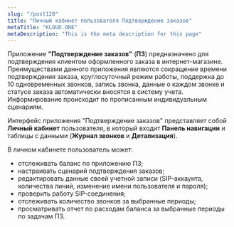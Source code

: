 ```yaml
---
slug: "/post128"
title: "Личный кабинет пользователя Подтверждение заказов"
metaTitle: "KLOUD.ONE"
metaDescription: "This is the meta description for this page"
---
```


Приложение **"Подтверждение заказов"** (**ПЗ**) предназначено для подтверждения клиентом оформленного заказа в интернет-магазине. Преимуществами данного приложения являются сокращение времени подтверждения заказа, круглосуточный режим работы, поддержка до 10 одновременных звонков, запись звонка, данные о каждом звонке и статусе заказа автоматически вносятся в систему учета. Информирование происходит по прописанным индивидуальным сценариям.

Интерфейс приложения "Подтверждение заказов" представляет собой **Личный кабинет** пользователя, в который входит **Панель навигации** и таблицы с данными (**Журнал звонков** и **Детализация**).

В личном кабинете пользователь может:  

- отслеживать баланс по приложению ПЗ;  
- настраивать сценарий подтверждения заказов;  
- редактировать данные своей учетной записи (SIP-аккаунта, количества линий, изменение имени пользователя и пароля);  
- проверить работу SIP-соединения;  
- отслеживать  количество звонков за выбранные периоды;  
- просматривать отчет по расходам баланса за выбранные периоды по задачам ПЗ. 